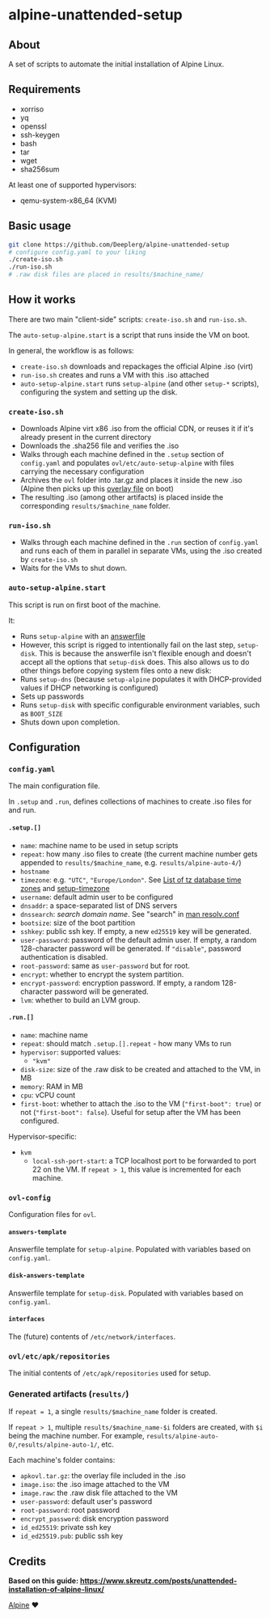 ﻿# alpine-unattended-setup

## About
A set of scripts to automate the initial installation of Alpine Linux.

## Requirements
- xorriso
- yq
- openssl
- ssh-keygen
- bash
- tar
- wget
- sha256sum

At least one of supported hypervisors:
- qemu-system-x86_64 (KVM)

## Basic usage
```sh
git clone https://github.com/Deeplerg/alpine-unattended-setup
# configure config.yaml to your liking
./create-iso.sh
./run-iso.sh
# .raw disk files are placed in results/$machine_name/
```

## How it works
There are two main "client-side" scripts: `create-iso.sh` and `run-iso.sh`.

The `auto-setup-alpine.start` is a script that runs inside the VM on boot.

In general, the workflow is as follows:
- `create-iso.sh` downloads and repackages the official Alpine .iso (virt)
- `run-iso.sh` creates and runs a VM with this .iso attached
- `auto-setup-alpine.start` runs `setup-alpine` (and other `setup-*` scripts), configuring the system and 
setting up the disk.

### `create-iso.sh`
- Downloads Alpine virt x86 .iso from the official CDN, or reuses it if it's already present in the current directory
- Downloads the .sha256 file and verifies the .iso
- Walks through each machine defined in the `.setup` section of `config.yaml` and populates `ovl/etc/auto-setup-alpine`
with files carrying the necessary configuration
- Archives the `ovl` folder into .tar.gz and places it inside the new .iso 
(Alpine then picks up this 
[overlay file](https://wiki.alpinelinux.org/wiki/Alpine_local_backup#Creating_and_saving_an_apkovl_from_a_remote_host) 
on boot)
- The resulting .iso (among other artifacts) is placed inside the corresponding `results/$machine_name` folder.

### `run-iso.sh`
- Walks through each machine defined in the `.run` section of `config.yaml` and runs each of them in parallel 
in separate VMs, using the .iso created by `create-iso.sh`
- Waits for the VMs to shut down.

### `auto-setup-alpine.start`
This script is run on first boot of the machine.

It:
- Runs `setup-alpine` with an [answerfile](https://wiki.alpinelinux.org/wiki/Alpine_setup_scripts#setup-alpine)
- However, this script is rigged to intentionally fail on the last step, `setup-disk`. 
This is because the answerfile isn't flexible enough and doesn't accept all the options that `setup-disk` does.
This also allows us to do other things before copying system files onto a new disk:
- Runs `setup-dns` (because `setup-alpine` populates it with DHCP-provided values if DHCP networking is configured)
- Sets up passwords
- Runs `setup-disk` with specific configurable environment variables, such as `BOOT_SIZE`
- Shuts down upon completion. 

## Configuration

### `config.yaml`
The main configuration file.

In `.setup` and `.run`, defines collections of machines to create .iso files for and run.

#### `.setup.[]`
- `name`: machine name to be used in setup scripts
- `repeat`: how many .iso files to create 
(the current machine number gets appended to `results/$machine_name`, e.g. `results/alpine-auto-4/`)
- `hostname` 
- `timezone`: e.g. `"UTC"`, `"Europe/London"`. 
See [List of tz database time zones](https://en.wikipedia.org/wiki/List_of_tz_database_time_zones) and
[setup-timezone](https://wiki.alpinelinux.org/wiki/Alpine_setup_scripts#setup-timezone)
- `username`: default admin user to be configured
- `dnsaddr`: a space-separated list of DNS servers
- `dnssearch`: *search domain name*. See "search" in [man resolv.conf](https://linux.die.net/man/5/resolv.conf) 
- `bootsize`: size of the boot partition
- `sshkey`: public ssh key. If empty, a new `ed25519` key will be generated.
- `user-password`: password of the default admin user. 
If empty, a random 128-character password will be generated.
If `"disable"`, password authentication is disabled.
- `root-password`: same as `user-password` but for root.
- `encrypt`: whether to encrypt the system partition.
- `encrypt-password`: encryption password. If empty, a random 128-character password will be generated.
- `lvm`: whether to build an LVM group.

#### `.run.[]`
- `name`: machine name
- `repeat`: should match `.setup.[].repeat` - how many VMs to run
- `hypervisor`: supported values:
    - `"kvm"`
- `disk-size`: size of the .raw disk to be created and attached to the VM, in MB
- `memory`: RAM in MB
- `cpu`: vCPU count
- `first-boot`: whether to attach the .iso to the VM (`"first-boot": true`) or not (`"first-boot": false`).
  Useful for setup after the VM has been configured.

Hypervisor-specific:
- `kvm`
    - `local-ssh-port-start`: a TCP localhost port to be forwarded to port 22 on the VM.
      If `repeat > 1`, this value is incremented for each machine.

### `ovl-config`
Configuration files for `ovl`.

#### `answers-template`
Answerfile template for `setup-alpine`. Populated with variables based on `config.yaml`.

#### `disk-answers-template`
Answerfile template for `setup-disk`. Populated with variables based on `config.yaml`.

#### `interfaces`
The (future) contents of `/etc/network/interfaces`.

### `ovl/etc/apk/repositories`
The initial contents of `/etc/apk/repositories` used for setup.

### Generated artifacts (`results/`)
If `repeat = 1`, a single `results/$machine_name` folder is created.

If `repeat > 1`, multiple `results/$machine_name-$i` folders are created, 
with `$i` being the machine number. For example, `results/alpine-auto-0/`,`results/alpine-auto-1/`, etc.   

Each machine's folder contains:
- `apkovl.tar.gz`: the overlay file included in the .iso
- `image.iso`: the .iso image attached to the VM
- `image.raw`: the .raw disk file attached to the VM
- `user-password`: default user's password
- `root-password`: root password
- `encrypt_password`: disk encryption password
- `id_ed25519`: private ssh key
- `id_ed25519.pub`: public ssh key


## Credits
**Based on this guide: https://www.skreutz.com/posts/unattended-installation-of-alpine-linux/**

[Alpine](https://alpinelinux.org) ❤️